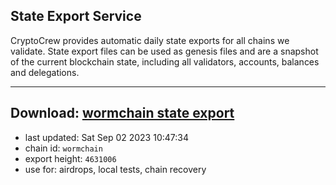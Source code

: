 ## State Export Service
CryptoCrew provides automatic daily state exports for all chains we validate. State export files can be used as genesis files and are a snapshot of the current blockchain state, including all validators, accounts, balances and delegations.

---
**Download: [wormchain state export](https://dl.ccvalidators.com/SERVICE/wormchain/wormchain_export_4631006.json)**
---

- last updated: Sat Sep 02 2023 10:47:34
- chain id: `wormchain`
- export height: `4631006`
- use for: airdrops, local tests, chain recovery
